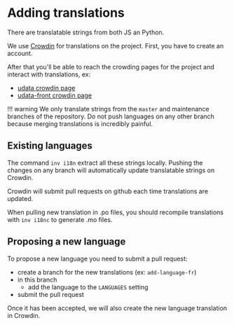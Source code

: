 # Adding translations

There are translatable strings from both JS an Python.

We use [Crowdin][crowdin] for translations on the project.
First, you have to create an account.

After that you'll be able to reach the crowding pages for the project and interact with translations, ex:
- [udata crowdin page][crowdin-udata]
- [udata-front crowdin page][crowdin-udata-front]

!!! warning
    We only translate strings from the `master` and maintenance branches of the repository.
    Do not push languages on any other branch because merging translations is incredibly painful.


## Existing languages

The command `inv i18n` extract all these strings locally.
Pushing the changes on any branch will automatically update translatable strings on Crowdin.

Crowdin will submit pull requests on github each time translations are updated.

When pulling new translation in .po files, you should recompile translations with `inv i18nc` to generate .mo files.

## Proposing a new language

To propose a new language you need to submit a pull request:

* create a branch for the new translations (ex: `add-language-fr`)
* in this branch
    - add the language to the `LANGUAGES` setting
* submit the pull request

Once it has been accepted, we will also create the new language translation in Crowdin.


[crowdin]: https://crowdin.com
[crowdin-udata]: https://crowdin.com/project/udata
[crowdin-udata-front]: https://crowdin.com/project/udata-front

